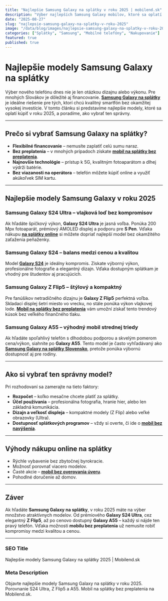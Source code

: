 ```yaml
---
title: "Najlepšie Samsung Galaxy na splátky v roku 2025 | mobilend.sk"
description: "Výber najlepších Samsung Galaxy mobilov, ktoré sa oplatí kúpiť na splátky v roku 2025."
date: "2025-08-27"
slug: "najlepsie-samsung-galaxy-na-splatky-v-roku-2025"
image: "/data/blog/images/najlepsie-samsung-galaxy-na-splatky-v-roku-2025.webp"
categories: ["Splátky", "Samsung", "Mobilné telefóny", "Nakupovanie"]
featured: true
published: true
---
```





# Najlepšie modely Samsung Galaxy na splátky  

Výber nového telefónu dnes nie je len otázkou dizajnu alebo výkonu. Pre mnohých Slovákov je dôležité aj financovanie. **[Samsung Galaxy na splátky](https://mobilend.sk/katalog)** je ideálne riešenie pre tých, ktorí chcú kvalitný smartfón bez okamžitej vysokej investície. V tomto článku si predstavíme najlepšie modely, ktoré sa oplatí kúpiť v roku 2025, a poradíme, ako vybrať ten správny.  

---

## Prečo si vybrať Samsung Galaxy na splátky?  

- **Flexibilné financovanie** – nemusíte zaplatiť celú sumu naraz.  
- **Bez preplatenia** – v mnohých prípadoch získate **[mobil na splátky bez preplatenia](https://mobilend.sk/katalog)**.  
- **Najnovšie technológie** – prístup k 5G, kvalitným fotoaparátom a dlhej výdrži batérie.  
- **Bez viazanosti na operátora** – telefón môžete kúpiť online a využiť akúkoľvek SIM kartu.  

---

## Najlepšie modely Samsung Galaxy v roku 2025  

### Samsung Galaxy S24 Ultra – vlajková loď bez kompromisov  
Ak hľadáte špičkový výkon, **Galaxy S24 Ultra** je jasná voľba. Ponúka 200 Mpx fotoaparát, prémiový AMOLED displej a podporu pre **S Pen**. Vďaka nákupu **[na splátky online](https://mobilend.sk/katalog/samsung-galaxy-s24-ultra-256gb-Titanium-Black)** si môžete dopriať najlepší model bez okamžitého zaťaženia peňaženky.  

### Samsung Galaxy S24 – balans medzi cenou a kvalitou  
Model **[Galaxy S24](https://mobilend.sk/katalog/samsung-galaxy-s24-128gb-Onyx-Black)** je ideálny kompromis. Získate výborný výkon, profesionálne fotografie a elegantný dizajn. Vďaka dostupným splátkam je vhodný pre študentov aj pracujúcich.  

### Samsung Galaxy Z Flip5 – štýlový a kompaktný  
Pre fanúšikov netradičného dizajnu je **Galaxy Z Flip5** perfektná voľba. Skladací displej šetrí miesto vo vrecku, no stále ponúka výkon vlajkovej lode. **[Mobil na splátky bez preplatenia](https://mobilend.sk/katalog)** vám umožní získať tento trendový kúsok bez veľkého finančného tlaku.  

### Samsung Galaxy A55 – výhodný mobil strednej triedy  
Ak hľadáte spoľahlivý telefón s dlhodobou podporou a skvelým pomerom cena/výkon, siahnite po **Galaxy A55**. Tento model je často vyhľadávaný ako **[Samsung Galaxy na splátky Slovensko](https://mobilend.sk/katalog)**, pretože ponúka výbornú dostupnosť aj pre rodiny.  

---

## Ako si vybrať ten správny model?  

Pri rozhodovaní sa zamerajte na tieto faktory:  

- **Rozpočet** – koľko mesačne chcete platiť za splátky.  
- **Účel používania** – profesionálna fotografia, hranie hier, alebo len základná komunikácia.  
- **Dizajn a veľkosť displeja** – kompaktné modely (Z Flip) alebo veľké obrazovky (Ultra).  
- **Dostupnosť splátkových programov** – vždy si overte, či ide o **[mobil bez navýšenia](https://mobilend.sk/katalog)**.  

---

## Výhody nákupu online na splátky  

- Rýchle vybavenie bez zbytočnej byrokracie.  
- Možnosť porovnať viacero modelov.  
- Časté akcie – **[mobil bez overovania úveru](https://mobilend.sk/)**.  
- Pohodlné doručenie až domov.  

---

## Záver  

Ak hľadáte **Samsung Galaxy na splátky**, v roku 2025 máte na výber množstvo atraktívnych modelov. Od prémiového **Galaxy S24 Ultra**, cez elegantný **Z Flip5**, až po cenovo dostupný **Galaxy A55** – každý si nájde ten pravý telefón. Vďaka možnosti **mobilu bez preplatenia** už nemusíte robiť kompromisy medzi kvalitou a cenou.  

---

### SEO Title  
Najlepšie modely Samsung Galaxy na splátky 2025 | Mobilend.sk  

### Meta Description  
Objavte najlepšie modely Samsung Galaxy na splátky v roku 2025. Porovnanie S24 Ultra, Z Flip5 a A55. Mobil na splátky bez preplatenia na Mobilend.sk.  
